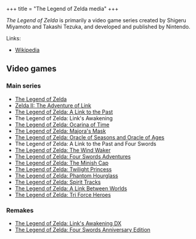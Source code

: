 +++
title = "The Legend of Zelda media"
+++

*The Legend of Zelda* is primarily a video game series created by Shigeru Miyamoto and Takashi Tezuka, and developed and published by Nintendo.

Links:

- [Wikipedia](https://en.wikipedia.org/wiki/List_of_The_Legend_of_Zelda_media)

## Video games

### Main series

- [The Legend of Zelda](@/notes/The_Legend_of_Zelda/_index.md)
- [Zelda II: The Adventure of Link](@/notes/Zelda_II_The_Adventure_of_Link/_index.md)
- [The Legend of Zelda: A Link to the Past](@/notes/The_Legend_of_Zelda_A_Link_to_the_Past/_index.md)
- The Legend of Zelda: Link's Awakening
- [The Legend of Zelda: Ocarina of Time](@/notes/The_Legend_of_Zelda_Ocarina_of_Time/_index.md)
- [The Legend of Zelda: Majora's Mask](@/notes/The_Legend_of_Zelda_Majoras_Mask/_index.md)
- [The Legend of Zelda: Oracle of Seasons and Oracle of Ages](@/notes/The_Legend_of_Zelda_Oracle_of_Seasons_and_Oracle_of_Ages/_index.md)
- The Legend of Zelda: A Link to the Past and Four Swords
- [The Legend of Zelda: The Wind Waker](@/notes/The_Legend_of_Zelda_The_Wind_Waker/_index.md)
- [The Legend of Zelda: Four Swords Adventures](@/notes/The_Legend_of_Zelda_Four_Swords_Adventures/_index.md)
- [The Legend of Zelda: The Minish Cap](@/notes/The_Legend_of_Zelda_The_Minish_Cap/_index.md)
- [The Legend of Zelda: Twilight Princess](@/notes/The_Legend_of_Zelda_Twilight_Princess/_index.md)
- [The Legend of Zelda: Phantom Hourglass](@/notes/The_Legend_of_Zelda_Phantom_Hourglass/_index.md)
- [The Legend of Zelda: Spirit Tracks](@/notes/The_Legend_of_Zelda_Spirit_Tracks/_index.md)
- [The Legend of Zelda: A Link Between Worlds](@/notes/The_Legend_of_Zelda_A_Link_Between_Worlds/_index.md)
- [The Legend of Zelda: Tri Force Heroes](@/notes/The_Legend_of_Zelda_Tri_Force_Heroes/_index.md)

### Remakes

- [The Legend of Zelda: Link's Awakening DX](@/notes/The_Legend_of_Zelda_Links_Awakening_DX/_index.md)
- [The Legend of Zelda: Four Swords Anniversary Edition](@/notes/The_Legend_of_Zelda_Four_Swords_Anniversary_Edition/_index.md)
